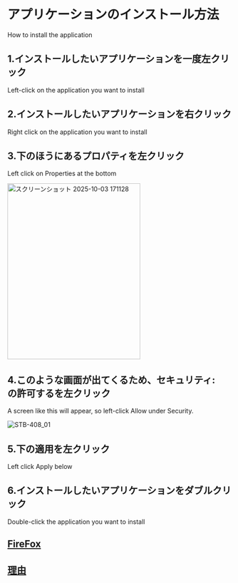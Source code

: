 # アプリケーションのインストール方法
How to install the application
## 1.インストールしたいアプリケーションを一度左クリック
Left-click on the application you want to install
## 2.インストールしたいアプリケーションを右クリック
Right click on the application you want to install
## 3.下のほうにあるプロパティを左クリック
Left click on Properties at the bottom

<img width="298" height="395" alt="スクリーンショット 2025-10-03 171128" src="https://github.com/user-attachments/assets/4493304e-2d51-493a-88b3-4f386c843ece" />

## 4.このような画面が出てくるため、セキュリティ:　の許可するを左クリック
A screen like this will appear, so left-click Allow under Security.

![STB-408_01](https://github.com/user-attachments/assets/30f54dc0-a373-4447-b6a0-33c4e6b0f09d)
## 5.下の適用を左クリック
Left click Apply below
## 6.インストールしたいアプリケーションをダブルクリック
Double-click the application you want to install
## [FireFox](Firefox.md)
## [理由](Install_why.md)
